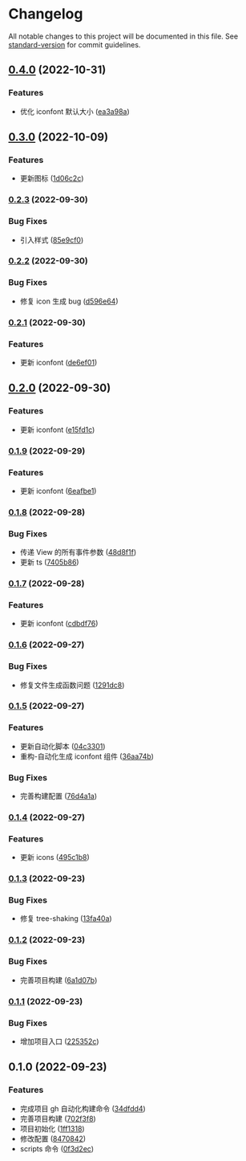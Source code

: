 # Changelog

All notable changes to this project will be documented in this file. See [standard-version](https://github.com/conventional-changelog/standard-version) for commit guidelines.

## [0.4.0](https://github.com/xz-77/antd-mobile-taro-icons/compare/v0.3.0...v0.4.0) (2022-10-31)

### Features

- 优化 iconfont 默认大小 ([ea3a98a](https://github.com/xz-77/antd-mobile-taro-icons/commit/ea3a98ab1facca85cc301a437ad77c224174bea3))

## [0.3.0](https://github.com/xz-77/antd-mobile-taro-icons/compare/v0.2.3...v0.3.0) (2022-10-09)

### Features

- 更新图标 ([1d06c2c](https://github.com/xz-77/antd-mobile-taro-icons/commit/1d06c2cd02374455881f6e82c501f5521cf7333f))

### [0.2.3](https://github.com/xz-77/antd-mobile-taro-icons/compare/v0.2.2...v0.2.3) (2022-09-30)

### Bug Fixes

- 引入样式 ([85e9cf0](https://github.com/xz-77/antd-mobile-taro-icons/commit/85e9cf0e9909ccbad82bea7e630aafd5acb46581))

### [0.2.2](https://github.com/xz-77/antd-mobile-taro-icons/compare/v0.2.1...v0.2.2) (2022-09-30)

### Bug Fixes

- 修复 icon 生成 bug ([d596e64](https://github.com/xz-77/antd-mobile-taro-icons/commit/d596e64c52b540cbccecec073609aa72ffa252bb))

### [0.2.1](https://github.com/xz-77/antd-mobile-taro-icons/compare/v0.2.0...v0.2.1) (2022-09-30)

### Features

- 更新 iconfont ([de6ef01](https://github.com/xz-77/antd-mobile-taro-icons/commit/de6ef0185bbe0c7a9aac240f585c58e941533665))

## [0.2.0](https://github.com/xz-77/antd-mobile-taro-icons/compare/v0.1.9...v0.2.0) (2022-09-30)

### Features

- 更新 iconfont ([e15fd1c](https://github.com/xz-77/antd-mobile-taro-icons/commit/e15fd1c6e3f43900bcad76dc00d0eedba7329e3f))

### [0.1.9](https://github.com/xz-77/antd-mobile-taro-icons/compare/v0.1.8...v0.1.9) (2022-09-29)

### Features

- 更新 iconfont ([6eafbe1](https://github.com/xz-77/antd-mobile-taro-icons/commit/6eafbe13572cff042adf93c2ef45f9f5f8e46753))

### [0.1.8](https://github.com/xz-77/antd-mobile-taro-icons/compare/v0.1.7...v0.1.8) (2022-09-28)

### Bug Fixes

- 传递 View 的所有事件参数 ([48d8f1f](https://github.com/xz-77/antd-mobile-taro-icons/commit/48d8f1ff87c369fec86d8b1d837e32f41434695b))
- 更新 ts ([7405b86](https://github.com/xz-77/antd-mobile-taro-icons/commit/7405b8627102a123bb7403889769b3bf6a5b4b9f))

### [0.1.7](https://github.com/xz-77/antd-mobile-taro-icons/compare/v0.1.6...v0.1.7) (2022-09-28)

### Features

- 更新 iconfont ([cdbdf76](https://github.com/xz-77/antd-mobile-taro-icons/commit/cdbdf76babefce5d3f19d43a6b0b79955731d07e))

### [0.1.6](https://github.com/xz-77/antd-mobile-taro-icons/compare/v0.1.5...v0.1.6) (2022-09-27)

### Bug Fixes

- 修复文件生成函数问题 ([1291dc8](https://github.com/xz-77/antd-mobile-taro-icons/commit/1291dc826f221f0d7f2d7499f0511b0e5e37e5aa))

### [0.1.5](https://github.com/xz-77/antd-mobile-taro-icons/compare/v0.1.4...v0.1.5) (2022-09-27)

### Features

- 更新自动化脚本 ([04c3301](https://github.com/xz-77/antd-mobile-taro-icons/commit/04c330193dc3963e3760677e4a729560d79c0326))
- 重构-自动化生成 iconfont 组件 ([36aa74b](https://github.com/xz-77/antd-mobile-taro-icons/commit/36aa74b3332d3af31eab938200e55d1da8b1781d))

### Bug Fixes

- 完善构建配置 ([76d4a1a](https://github.com/xz-77/antd-mobile-taro-icons/commit/76d4a1aa989ee3d57b3344fe6865468e1d526a0c))

### [0.1.4](https://github.com/xz-77/antd-mobile-taro-icons/compare/v0.1.3...v0.1.4) (2022-09-27)

### Features

- 更新 icons ([495c1b8](https://github.com/xz-77/antd-mobile-taro-icons/commit/495c1b865c7762ab477c9d4a661c4463f6d5e9ce))

### [0.1.3](https://github.com/xz-77/antd-mobile-taro-icons/compare/v0.1.2...v0.1.3) (2022-09-23)

### Bug Fixes

- 修复 tree-shaking ([13fa40a](https://github.com/xz-77/antd-mobile-taro-icons/commit/13fa40a329fe1da8f4e57384f65671f89925e817))

### [0.1.2](https://github.com/xz-77/antd-mobile-taro-icons/compare/v0.1.1...v0.1.2) (2022-09-23)

### Bug Fixes

- 完善项目构建 ([6a1d07b](https://github.com/xz-77/antd-mobile-taro-icons/commit/6a1d07b0f15b21a35cac8215392db0b3648a5d75))

### [0.1.1](https://github.com/xz-77/antd-mobile-taro-icons/compare/v0.1.0...v0.1.1) (2022-09-23)

### Bug Fixes

- 增加项目入口 ([225352c](https://github.com/xz-77/antd-mobile-taro-icons/commit/225352c4c2151922f139a8e58b779d2e0f9098d1))

## 0.1.0 (2022-09-23)

### Features

- 完成项目 gh 自动化构建命令 ([34dfdd4](https://github.com/xz-77/antd-mobile-taro-icons/commit/34dfdd4046e6aa6ded4a7a326f60b36d6f8411c6))
- 完善项目构建 ([702f3f8](https://github.com/xz-77/antd-mobile-taro-icons/commit/702f3f84dbfc1771c0bee87ab0f7e7f06050e3f2))
- 项目初始化 ([1ff1318](https://github.com/xz-77/antd-mobile-taro-icons/commit/1ff1318046e0158b7d72fd43435fafd2d839f596))
- 修改配置 ([8470842](https://github.com/xz-77/antd-mobile-taro-icons/commit/847084273a545b9ff1f0c91574e785f37f03b723))
- scripts 命令 ([0f3d2ec](https://github.com/xz-77/antd-mobile-taro-icons/commit/0f3d2ecb3c4325551d42dc700c5404abc57ed1e4))
